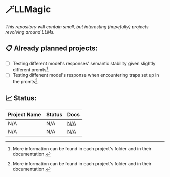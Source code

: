 # 🪄LLMagic
_This repository will contain small, but interesting (hopefully) projects revolving around LLMs._

## 📋 Already planned projects:
- [ ] Testing different model's responses' semantic stability given slightly different promts[^1].
- [ ] Testing diffenent model's response when encountering traps set up in the promts[^1].
## 📈 Status:
| Project Name  | Status | Docs|
| ------------- | ------------- | ------------- |
| N/A  | N/A  |[N/A](N/A)  |
| N/A  | N/A  |[N/A](N/A) |

[^1]: More information can be found in each project's folder and in their documentation.
